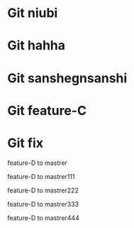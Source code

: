# Git niubi
# Git hahha
# Git sanshegnsanshi
# Git feature-C
# Git fix


feature-D to mastrer

feature-D to mastrer111

feature-D to mastrer222

feature-D to mastrer333

feature-D to mastrer444